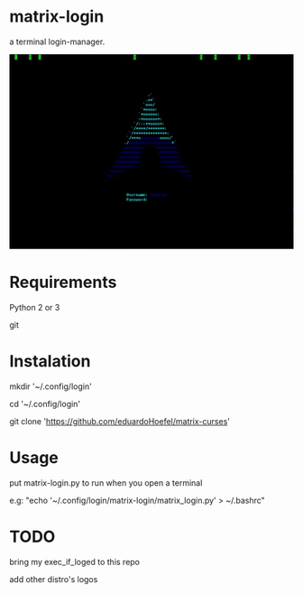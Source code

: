 matrix-login
=============

a terminal login-manager.

![DEMO](demo.gif)

# Requirements
Python 2 or 3

git

# Instalation
mkdir '~/.config/login'

cd '~/.config/login'

git clone 'https://github.com/eduardoHoefel/matrix-curses'

# Usage
put matrix-login.py to run when you open a terminal

e.g: "echo '~/.config/login/matrix-login/matrix_login.py' > ~/.bashrc"

# TODO
bring my exec_if_loged to this repo

add other distro's logos
